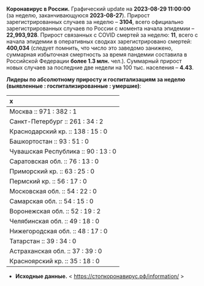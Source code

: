**Коронавирус в России.** Графический update на **2023-08-29 11:00:00**
(за неделю, заканчивающуюся **2023-08-27**). Прирост зарегистрированных
случаев за неделю – **3104**, всего официально зарегистрированных
случаев по России c момента начала эпидемии – **22,993,928**. Прирост
связанных с COVID смертей за неделю: **11**, всего с начала эпидемии в
оперативных сводках зарегистрировано смертей: **400,034** (следует
помнить, что число это заведомо занижено, суммарная избыточная
смертность за время пандемии составила в Российской Федерации **более
1.3 млн.** чел.). Суммарный прирост новых случаев за последние две
недели на 100 тыс. населения – **4.43**.

<!-- Суммарное по Москве -- **3513.2** тыс., по Петербургу -- **1943.8** тыс. -->

**Лидеры по абсолютному приросту и госпитализациям за неделю (выявленные
: госпитализированные : умершие)**:

<table>
<thead>
<tr class="header">
<th style="text-align: left;">x</th>
</tr>
</thead>
<tbody>
<tr class="odd">
<td style="text-align: left;">Москва :: 971 : 382 : 1</td>
</tr>
<tr class="even">
<td style="text-align: left;">Санкт-Петербург :: 261 : 34 : 2</td>
</tr>
<tr class="odd">
<td style="text-align: left;">Краснодарский кр. :: 138 : 15 : 0</td>
</tr>
<tr class="even">
<td style="text-align: left;">Башкортостан :: 93 : 51 : 0</td>
</tr>
<tr class="odd">
<td style="text-align: left;">Чувашская Республика :: 90 : 13 : 0</td>
</tr>
<tr class="even">
<td style="text-align: left;">Саратовская обл. :: 76 : 13 : 0</td>
</tr>
<tr class="odd">
<td style="text-align: left;">Приморский кр. :: 63 : 25 : 0</td>
</tr>
<tr class="even">
<td style="text-align: left;">Пермский кр. :: 56 : 17 : 0</td>
</tr>
<tr class="odd">
<td style="text-align: left;">Московская обл. :: 54 : 22 : 0</td>
</tr>
<tr class="even">
<td style="text-align: left;">Самарская обл. :: 54 : 15 : 0</td>
</tr>
<tr class="odd">
<td style="text-align: left;">Воронежская обл. :: 52 : 19 : 2</td>
</tr>
<tr class="even">
<td style="text-align: left;">Челябинская обл. :: 49 : 18 : 0</td>
</tr>
<tr class="odd">
<td style="text-align: left;">Нижегородская обл. :: 48 : 17 : 0</td>
</tr>
<tr class="even">
<td style="text-align: left;">Татарстан :: 39 : 34 : 0</td>
</tr>
<tr class="odd">
<td style="text-align: left;">Астраханская обл. :: 37 : 39 : 0</td>
</tr>
<tr class="even">
<td style="text-align: left;">Красноярский кр. :: 35 : 18 : 0</td>
</tr>
</tbody>
</table>

<!-- **Техническое.** В виду многочисленности графиков по регионам, отсылаю за ними к папкам в репозитории. 

* **Графики по регионам:** < https://github.com/alexei-kouprianov/COVID.2019.ru/tree/master/plots/regions >

* **Скрипт и данные.** < https://github.com/alexei-kouprianov/COVID.2019.ru > -->

-   **Исходные данные.** &lt;
    <a href="https://стопкоронавирус.рф/information/"
    class="uri">https://стопкоронавирус.рф/information/</a> &gt;
